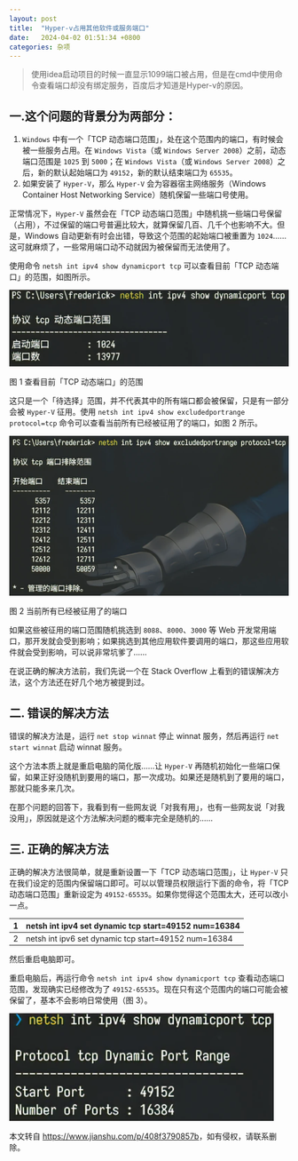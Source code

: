 ```yaml
---
layout: post
title:  "Hyper-v占用其他软件或服务端口"
date:   2024-04-02 01:51:34 +0800
categories: 杂项
---
```


> 使用idea启动项目的时候一直显示1099端口被占用，但是在cmd中使用命令查看端口却没有绑定服务，百度后才知道是Hyper-v的原因。

一.这个问题的背景分为两部分：
---------------

1.  `Windows` 中有一个「TCP 动态端口范围」，处在这个范围内的端口，有时候会被一些服务占用。在 `Windows Vista`（或 `Windows Server 2008`）之前，动态端口范围是 `1025` 到 `5000`；在 `Windows Vista`（或 `Windows Server 2008`）之后，新的默认起始端口为 `49152`，新的默认结束端口为 `65535`。
2.  如果安装了 `Hyper-V`，那么 `Hyper-V` 会为容器宿主网络服务（Windows Container Host Networking Service）随机保留一些端口号使用。

正常情况下，`Hyper-V` 虽然会在「TCP 动态端口范围」中随机挑一些端口号保留（占用），不过保留的端口号普遍比较大，就算保留几百、几千个也影响不大。但是，Windows 自动更新有时会出错，导致这个范围的起始端口被重置为 `1024`……这可就麻烦了，一些常用端口动不动就因为被保留而无法使用了。

使用命令 `netsh int ipv4 show dynamicport tcp` 可以查看目前「TCP 动态端口」的范围，如图所示。

![](assets/img/post/hyper/27952232-8cfc5748534a5617.png)

图 1 查看目前「TCP 动态端口」的范围

  
这只是一个「待选择」范围，并不代表其中的所有端口都会被保留，只是有一部分会被 `Hyper-V` 征用。使用 `netsh int ipv4 show excludedportrange protocol=tcp` 命令可以查看当前所有已经被征用了的端口，如图 2 所示。

![](assets/img/post/hyper/27952232-b69e92021a330242.png)

图 2 当前所有已经被征用了的端口

  
如果这些被征用的端口范围随机挑选到 `8088`、`8000`、`3000` 等 Web 开发常用端口，那开发就会受到影响；如果挑选到其他应用软件要调用的端口，那这些应用软件就会受到影响，可以说非常坑爹了……

在说正确的解决方法前，我们先说一个在 Stack Overflow 上看到的错误解决方法，这个方法还在好几个地方被提到过。

二. 错误的解决方法
----------

错误的解决方法是，运行 `net stop winnat` 停止 winnat 服务，然后再运行 `net start winnat` 启动 winnat 服务。

这个方法本质上就是重启电脑的简化版……让 `Hyper-V` 再随机初始化一些端口保留，如果正好没随机到要用的端口，那一次成功。如果还是随机到了要用的端口，那就只能多来几次。

在那个问题的回答下，我看到有一些网友说「对我有用」，也有一些网友说「对我没用」，原因就是这个方法解决问题的概率完全是随机的……

三. 正确的解决方法
----------

正确的解决方法很简单，就是重新设置一下「TCP 动态端口范围」，让 `Hyper-V` 只在我们设定的范围内保留端口即可。可以以管理员权限运行下面的命令，将「TCP 动态端口范围」重新设定为 `49152-65535`。如果你觉得这个范围太大，还可以改小一点。

| 1 | netsh int ipv4 set dynamic tcp start=49152 num=16384 |
| --- | --- |
| 2 | netsh int ipv6 set dynamic tcp start=49152 num=16384 |

然后重启电脑即可。

重启电脑后，再运行命令 `netsh int ipv4 show dynamicport tcp` 查看动态端口范围，发现确实已经修改为了 `49152-65535`。现在只有这个范围内的端口可能会被保留了，基本不会影响日常使用（图 3）。

![](assets/img/post/hyper/27952232-5a69f83bdd05b1e6.png)

本文转自 <https://www.jianshu.com/p/408f3790857b>，如有侵权，请联系删除。